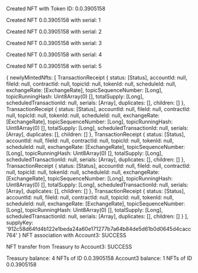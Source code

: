 Created NFT with Token ID: 0.0.3905158 

Created NFT 0.0.3905158 with serial: 1 

Created NFT 0.0.3905158 with serial: 2 

Created NFT 0.0.3905158 with serial: 3 

Created NFT 0.0.3905158 with serial: 4 

Created NFT 0.0.3905158 with serial: 5 

{
  newlyMintedNfts: [
    TransactionReceipt {
      status: [Status],
      accountId: null,
      fileId: null,
      contractId: null,
      topicId: null,
      tokenId: null,
      scheduleId: null,
      exchangeRate: [ExchangeRate],
      topicSequenceNumber: [Long],
      topicRunningHash: Uint8Array(0) [],
      totalSupply: [Long],
      scheduledTransactionId: null,
      serials: [Array],
      duplicates: [],
      children: []
    },
    TransactionReceipt {
      status: [Status],
      accountId: null,
      fileId: null,
      contractId: null,
      topicId: null,
      tokenId: null,
      scheduleId: null,
      exchangeRate: [ExchangeRate],
      topicSequenceNumber: [Long],
      topicRunningHash: Uint8Array(0) [],
      totalSupply: [Long],
      scheduledTransactionId: null,
      serials: [Array],
      duplicates: [],
      children: []
    },
    TransactionReceipt {
      status: [Status],
      accountId: null,
      fileId: null,
      contractId: null,
      topicId: null,
      tokenId: null,
      scheduleId: null,
      exchangeRate: [ExchangeRate],
      topicSequenceNumber: [Long],
      topicRunningHash: Uint8Array(0) [],
      totalSupply: [Long],
      scheduledTransactionId: null,
      serials: [Array],
      duplicates: [],
      children: []
    },
    TransactionReceipt {
      status: [Status],
      accountId: null,
      fileId: null,
      contractId: null,
      topicId: null,
      tokenId: null,
      scheduleId: null,
      exchangeRate: [ExchangeRate],
      topicSequenceNumber: [Long],
      topicRunningHash: Uint8Array(0) [],
      totalSupply: [Long],
      scheduledTransactionId: null,
      serials: [Array],
      duplicates: [],
      children: []
    },
    TransactionReceipt {
      status: [Status],
      accountId: null,
      fileId: null,
      contractId: null,
      topicId: null,
      tokenId: null,
      scheduleId: null,
      exchangeRate: [ExchangeRate],
      topicSequenceNumber: [Long],
      topicRunningHash: Uint8Array(0) [],
      totalSupply: [Long],
      scheduledTransactionId: null,
      serials: [Array],
      duplicates: [],
      children: []
    }
  ],
  supplyKey: '912c58d64fd4b122e1beda24a60e171277b7a64b84de5d61b0d0645d4cacc764'
}
NFT association with Account3: SUCCESS

NFT transfer from Treasury to Account3: SUCCESS 

Treasury balance: 4 NFTs of ID 0.0.3905158
Account3 balance: 1 NFTs of ID 0.0.3905158